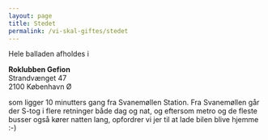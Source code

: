 ```yaml
---
layout: page
title: Stedet
permalink: /vi-skal-giftes/stedet
---
```


Hele balladen afholdes i

**Roklubben Gefion**<br>
Strandvænget 47<br>
2100 København Ø

som ligger 10 minutters gang fra Svanemøllen Station.
Fra Svanemøllen går der S-tog i flere retninger både dag og nat, og eftersom metro og de fleste busser også kører natten lang, opfordrer vi jer til at lade bilen blive hjemme :-)
